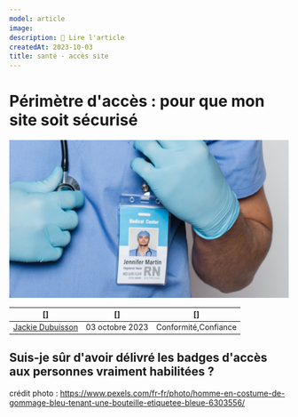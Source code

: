 ```yaml
---
model: article
image: 
description: 📖 Lire l'article
createdAt: 2023-10-03
title: santé - accès site
---
```


# Périmètre d'accès : pour que mon site soit sécurisé

![secu3.jpeg](/secu3.jpeg)

|[]|[]| []
----|-----------|-----
[Jackie Dubuisson](/actor/valerie)|03 octobre 2023|Conformité,Confiance| 

## Suis-je sûr d'avoir délivré les badges d'accès aux personnes vraiment habilitées ? 

crédit photo : https://www.pexels.com/fr-fr/photo/homme-en-costume-de-gommage-bleu-tenant-une-bouteille-etiquetee-bleue-6303556/ 